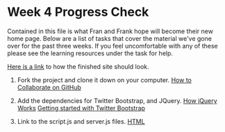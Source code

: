 Week 4 Progress Check
==================
Contained in this file is what Fran and Frank hope will become their new home page. Below are a list of tasks that cover the material we've gone over for the past three weeks. If you feel uncomfortable with any of these please see the learning resources under the task for help.

[Here is a link](http://bit.ly/fran-and-franks-diner) to how the finished site should look.

1. Fork the project and clone it down on your computer.
  [How to Collaborate on GitHub](http://dev.tutsplus.com/tutorials/how-to-collaborate-on-github--net-34267)

2. Add the dependencies for Twitter Bootstrap, and JQuery.
  [How jQuery Works](http://learn.jquery.com/about-jquery/how-jquery-works/)
  [Getting started with Twitter Bootstrap](http://getbootstrap.com/getting-started/)
3. Link to the script.js and server.js files.
  [HTML <script> src Attribute](http://www.w3schools.com/tags/att_script_src.asp)
4. Add an h2 element underneath the existing h1 that says "Serving the Salt Lake area since 2008".
  [More about headings from Codecademy](http://www.codecademy.com/courses/web-beginner-en-HZA3b/1/2?curriculum_id=50579fb998b470000202dc8b)
5. Have the link to the "SLC Kitchen Collective" open in a new tab or window.
  [When to use target="_blank"](http://css-tricks.com/use-target_blank/)
6. Center the h1, and h2 elements in the header
  
7. Unshift the incoming person on the "new_party_joined" function in script.js on to the waitlist array.

8. Pop a name off the waitlsit array in the asssing_to_table function in script.js and remove the li with their id.

9. Grab the total of the purchase text field on click and add a tip of 20% and put the new total in the sub-total span.

10.  Push your changes up to your Github.
